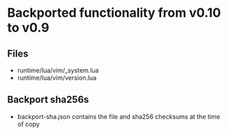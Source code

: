 # Backported functionality from v0.10 to v0.9

## Files
- runtime/lua/vim/_system.lua
- runtime/lua/vim/version.lua

## Backport sha256s
- backport-sha.json contains the file and sha256 checksums at the time of copy

